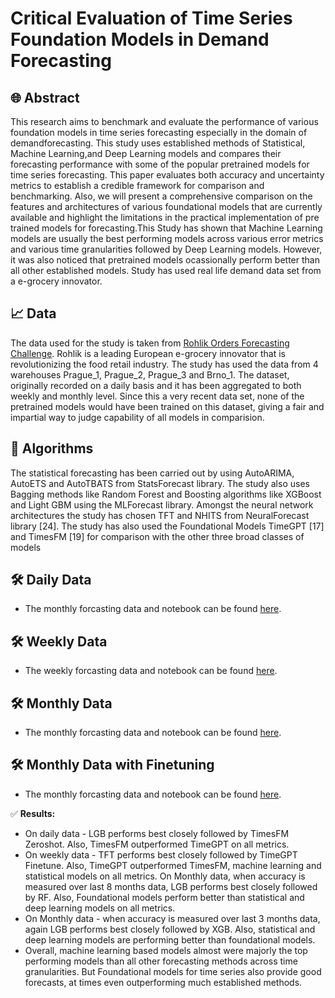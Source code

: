# Critical Evaluation of Time Series Foundation Models in Demand Forecasting

## 🌐 Abstract
This research aims to benchmark and evaluate the performance of various foundation models in time series forecasting especially in the domain of demandforecasting. This study uses established methods of Statistical, Machine Learning,and Deep Learning models and compares their forecasting performance with some of the popular pretrained models for time series forecasting. This paper evaluates both accuracy and uncertainty metrics to establish a credible framework for comparison and benchmarking. Also, we will present a comprehensive comparison on the features and architectures of various foundational models that are currently available and highlight the limitations in the practical implementation of pre trained models for forecasting.This Study has shown that Machine Learning models are usually the best performing models across various error metrics and various time granularities followed by Deep Learning models. However, it was also noticed that pretrained models ocassionally perform better than all other established models. Study has used real life demand data set from a e-grocery innovator. 

## 📈 Data
The data used for the study is taken from [Rohlik Orders Forecasting Challenge](https://www.kaggle.com/competitions/rohlik-orders-forecasting-challenge). Rohlik is a leading European e-grocery innovator that is revolutionizing the food retail industry. The study has used the data from 4 warehouses Prague_1, Prague_2, Prague_3 and Brno_1. The dataset, originally recorded on a daily basis and it has been aggregated to both weekly and monthly level. Since this a very recent data set, none of the pretrained models would have been trained on this dataset, giving a fair and impartial way to judge capability of all models in comparision.

## 📄 Algorithms
The statistical forecasting has been carried out by using AutoARIMA, AutoETS and AutoTBATS from StatsForecast library. The study also uses Bagging methods like Random Forest and Boosting algorithms like XGBoost and Light GBM using the MLForecast library. Amongst the neural network architectures the study has chosen TFT and NHITS from NeuralForecast library [24]. The study has also used the Foundational Models TimeGPT [17] and TimesFM [19] for comparison with the other three broad classes of models

## 🛠️ Daily Data 
- The monthly forcasting data and notebook can be found [here](https://github.com/Satyajit-Chaudhuri/Critical_Evaluation-of_Foundational_Models_in_Demand_Forecasting/tree/main/Daily_Forecasting).
  
## 🛠️ Weekly Data
- The weekly forcasting data and notebook can be found [here](https://github.com/Satyajit-Chaudhuri/Critical_Evaluation-of_Foundational_Models_in_Demand_Forecasting/tree/main/Weekly_Forecasting).

## 🛠️ Monthly Data
- The monthly forcasting data and notebook can be found [here](https://github.com/Satyajit-Chaudhuri/Critical_Evaluation-of_Foundational_Models_in_Demand_Forecasting/tree/main/Monthly_Forecasting).

## 🛠️ Monthly Data with Finetuning
- The monthly forcasting data and notebook can be found [here](https://github.com/Satyajit-Chaudhuri/Critical_Evaluation-of_Foundational_Models_in_Demand_Forecasting/tree/main/Monthly_Forecasting_with_TimeGPT_Finetuned).

✅ **Results:** 

- On daily data -  LGB performs best closely followed by TimesFM Zeroshot. Also, TimesFM outperformed TimeGPT on all metrics.
- On weekly data - TFT performs best closely followed by TimeGPT Finetune. Also, TimeGPT outperformed TimesFM, machine learning and statistical models on all metrics. On Monthly data, when accuracy is measured over last 8 months data, LGB performs best closely followed by RF. Also, Foundational models perform better than statistical and deep learning models on all metrics.
- On Monthly data - when accuracy is measured over last 3 months data, again LGB performs best closely followed by XGB. Also, statistical and deep learning models are performing better than foundational models.
- Overall, machine learning based models almost were majorly the top performing models than all other forecasting methods across time granularities. But Foundational models for time series also provide good forecasts, at times even outperforming much established methods.


